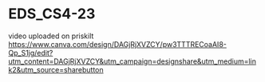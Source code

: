 # EDS_CS4-23
video uploaded on priskilt 
https://www.canva.com/design/DAGjRjXVZCY/pw3TTTRECoaAI8-Qp_S1jg/edit?utm_content=DAGjRjXVZCY&utm_campaign=designshare&utm_medium=link2&utm_source=sharebutton
